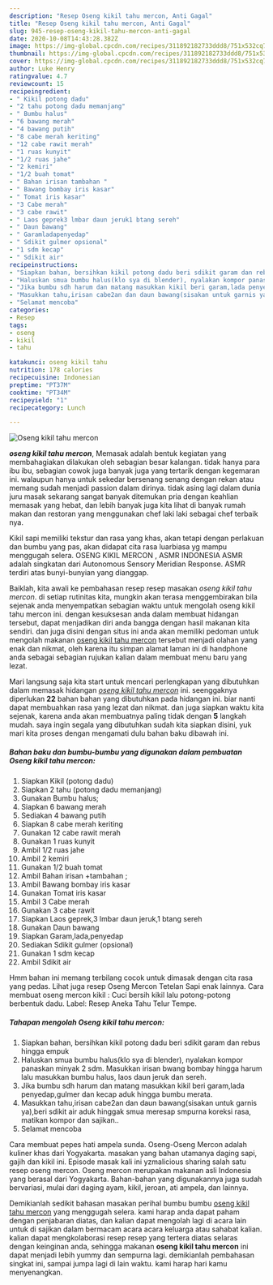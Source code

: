 ```yaml
---
description: "Resep Oseng kikil tahu mercon, Anti Gagal"
title: "Resep Oseng kikil tahu mercon, Anti Gagal"
slug: 945-resep-oseng-kikil-tahu-mercon-anti-gagal
date: 2020-10-08T14:43:28.382Z
image: https://img-global.cpcdn.com/recipes/311892182733ddd8/751x532cq70/oseng-kikil-tahu-mercon-foto-resep-utama.jpg
thumbnail: https://img-global.cpcdn.com/recipes/311892182733ddd8/751x532cq70/oseng-kikil-tahu-mercon-foto-resep-utama.jpg
cover: https://img-global.cpcdn.com/recipes/311892182733ddd8/751x532cq70/oseng-kikil-tahu-mercon-foto-resep-utama.jpg
author: Luke Henry
ratingvalue: 4.7
reviewcount: 15
recipeingredient:
- " Kikil potong dadu"
- "2 tahu potong dadu memanjang"
- " Bumbu halus"
- "6 bawang merah"
- "4 bawang putih"
- "8 cabe merah keriting"
- "12 cabe rawit merah"
- "1 ruas kunyit"
- "1/2 ruas jahe"
- "2 kemiri"
- "1/2 buah tomat"
- " Bahan irisan tambahan "
- " Bawang bombay iris kasar"
- " Tomat iris kasar"
- "3 Cabe merah"
- "3 cabe rawit"
- " Laos geprek3 lmbar daun jeruk1 btang sereh"
- " Daun bawang"
- " Garamladapenyedap"
- " Sdikit gulmer opsional"
- "1 sdm kecap"
- " Sdikit air"
recipeinstructions:
- "Siapkan bahan, bersihkan kikil potong dadu beri sdikit garam dan rebus hingga empuk"
- "Haluskan smua bumbu halus(klo sya di blender), nyalakan kompor panaskan minyak 2 sdm. Masukkan irisan bwang bombay hingga harum lalu masukkan bumbu halus, laos daun jeruk dan sereh."
- "Jika bumbu sdh harum dan matang masukkan kikil beri garam,lada penyedap,gulmer dan kecap aduk hingga bumbu merata."
- "Masukkan tahu,irisan cabe2an dan daun bawang(sisakan untuk garnis ya),beri sdikit air aduk hinggak smua meresap smpurna koreksi rasa, matikan kompor dan sajikan.."
- "Selamat mencoba"
categories:
- Resep
tags:
- oseng
- kikil
- tahu

katakunci: oseng kikil tahu 
nutrition: 178 calories
recipecuisine: Indonesian
preptime: "PT37M"
cooktime: "PT34M"
recipeyield: "1"
recipecategory: Lunch

---
```



![Oseng kikil tahu mercon](https://img-global.cpcdn.com/recipes/311892182733ddd8/751x532cq70/oseng-kikil-tahu-mercon-foto-resep-utama.jpg)

<b><i>oseng kikil tahu mercon</i></b>, Memasak adalah bentuk kegiatan yang membahagiakan dilakukan oleh sebagian besar kalangan. tidak hanya para ibu ibu, sebagian cowok juga banyak juga yang tertarik dengan kegemaran ini. walaupun hanya untuk sekedar bersenang senang dengan rekan atau memang sudah menjadi passion dalam dirinya. tidak asing lagi dalam dunia juru masak sekarang sangat banyak ditemukan pria dengan keahlian memasak yang hebat, dan lebih banyak juga kita lihat di banyak rumah makan dan restoran yang menggunakan chef laki laki sebagai chef terbaik nya.

Kikil sapi memiliki tekstur dan rasa yang khas, akan tetapi dengan perlakuan dan bumbu yang pas, akan didapat cita rasa luarbiasa yg mampu menggugah selera. OSENG KIKIL MERCON , ASMR INDONESIA ASMR adalah singkatan dari Autonomous Sensory Meridian Response. ASMR terdiri atas bunyi-bunyian yang dianggap.

Baiklah, kita awali ke pembahasan resep resep masakan <i>oseng kikil tahu mercon</i>. di setiap rutinitas kita, mungkin akan terasa menggembirakan bila sejenak anda menyempatkan sebagian waktu untuk mengolah oseng kikil tahu mercon ini. dengan kesuksesan anda dalam membuat hidangan tersebut, dapat menjadikan diri anda bangga dengan hasil makanan kita sendiri. dan juga disini dengan situs ini anda akan memiliki pedoman untuk mengolah makanan <u>oseng kikil tahu mercon</u> tersebut menjadi olahan yang enak dan nikmat, oleh karena itu simpan alamat laman ini di handphone anda sebagai sebagian rujukan kalian dalam membuat menu baru yang lezat.


Mari langsung saja kita start untuk mencari perlengkapan yang dibutuhkan dalam memasak hidangan <u><i>oseng kikil tahu mercon</i></u> ini. seenggaknya diperlukan <b>22</b> bahan bahan yang dibutuhkan pada hidangan ini. biar nanti dapat membuahkan rasa yang lezat dan nikmat. dan juga siapkan waktu kita sejenak, karena anda akan membuatnya paling tidak dengan <b>5</b> langkah mudah. saya ingin segala yang dibutuhkan sudah kita siapkan disini, yuk mari kita proses dengan mengamati dulu bahan baku dibawah ini.

<!--inarticleads1-->

##### Bahan baku dan bumbu-bumbu yang digunakan dalam pembuatan Oseng kikil tahu mercon:

1. Siapkan  Kikil (potong dadu)
1. Siapkan 2 tahu (potong dadu memanjang)
1. Gunakan  Bumbu halus;
1. Siapkan 6 bawang merah
1. Sediakan 4 bawang putih
1. Siapkan 8 cabe merah keriting
1. Gunakan 12 cabe rawit merah
1. Gunakan 1 ruas kunyit
1. Ambil 1/2 ruas jahe
1. Ambil 2 kemiri
1. Gunakan 1/2 buah tomat
1. Ambil  Bahan irisan +tambahan ;
1. Ambil  Bawang bombay iris kasar
1. Gunakan  Tomat iris kasar
1. Ambil 3 Cabe merah
1. Gunakan 3 cabe rawit
1. Siapkan  Laos geprek,3 lmbar daun jeruk,1 btang sereh
1. Gunakan  Daun bawang
1. Siapkan  Garam,lada,penyedap
1. Sediakan  Sdikit gulmer (opsional)
1. Gunakan 1 sdm kecap
1. Ambil  Sdikit air


Hmm bahan ini memang terbilang cocok untuk dimasak dengan cita rasa yang pedas. Lihat juga resep Oseng Mercon Tetelan Sapi enak lainnya. Cara membuat oseng mercon kikil : Cuci bersih kikil lalu potong-potong berbentuk dadu. Label: Resep Aneka Tahu Telur Tempe. 

<!--inarticleads2-->

##### Tahapan mengolah Oseng kikil tahu mercon:

1. Siapkan bahan, bersihkan kikil potong dadu beri sdikit garam dan rebus hingga empuk
1. Haluskan smua bumbu halus(klo sya di blender), nyalakan kompor panaskan minyak 2 sdm. Masukkan irisan bwang bombay hingga harum lalu masukkan bumbu halus, laos daun jeruk dan sereh.
1. Jika bumbu sdh harum dan matang masukkan kikil beri garam,lada penyedap,gulmer dan kecap aduk hingga bumbu merata.
1. Masukkan tahu,irisan cabe2an dan daun bawang(sisakan untuk garnis ya),beri sdikit air aduk hinggak smua meresap smpurna koreksi rasa, matikan kompor dan sajikan..
1. Selamat mencoba


Cara membuat pepes hati ampela sunda. Oseng-Oseng Mercon adalah kuliner khas dari Yogyakarta. masakan yang bahan utamanya daging sapi, gajih dan kikil ini. Episode masak kali ini yzmalicious sharing salah satu resep oseng mercon. Oseng mercon merupakan makanan asli Indonesia yang berasal dari Yogyakarta. Bahan-bahan yang digunakannya juga sudah bervariasi, mulai dari daging ayam, kikil, jeroan, ati ampela, dan lainnya. 

Demikianlah sedikit bahasan masakan perihal bumbu bumbu <u>oseng kikil tahu mercon</u> yang menggugah selera. kami harap anda dapat paham dengan penjabaran diatas, dan kalian dapat mengolah lagi di acara lain untuk di sajikan dalam bermacam acara acara keluarga atau sahabat kalian. kalian dapat mengkolaborasi resep resep yang tertera diatas selaras dengan keinginan anda, sehingga makanan <b>oseng kikil tahu mercon</b> ini dapat menjadi lebih yummy dan sempurna lagi. demikianlah pembahasan singkat ini, sampai jumpa lagi di lain waktu. kami harap hari kamu menyenangkan.
